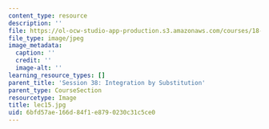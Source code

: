 ```yaml
---
content_type: resource
description: ''
file: https://ol-ocw-studio-app-production.s3.amazonaws.com/courses/18-01sc-single-variable-calculus-fall-2010/6bfd57ae166d84f1e8790230c31c5ce0_lec15.jpg
file_type: image/jpeg
image_metadata:
  caption: ''
  credit: ''
  image-alt: ''
learning_resource_types: []
parent_title: 'Session 38: Integration by Substitution'
parent_type: CourseSection
resourcetype: Image
title: lec15.jpg
uid: 6bfd57ae-166d-84f1-e879-0230c31c5ce0
---
```

